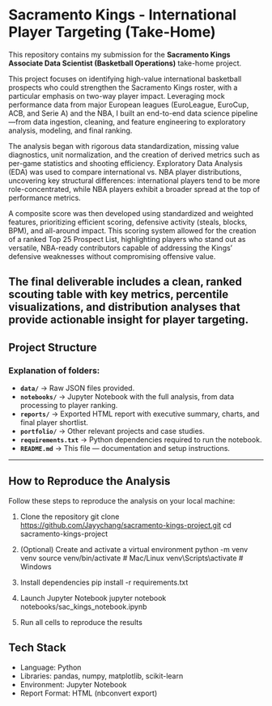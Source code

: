 # Sacramento Kings - International Player Targeting (Take-Home)

This repository contains my submission for the **Sacramento Kings Associate Data Scientist (Basketball Operations)** take-home project.  

This project focuses on identifying high-value international basketball prospects who could strengthen the Sacramento Kings roster, with a particular emphasis on two-way player impact. Leveraging mock performance data from major European leagues (EuroLeague, EuroCup, ACB, and Serie A) and the NBA, I built an end-to-end data science pipeline—from data ingestion, cleaning, and feature engineering to exploratory analysis, modeling, and final ranking.

The analysis began with rigorous data standardization, missing value diagnostics, unit normalization, and the creation of derived metrics such as per-game statistics and shooting efficiency. Exploratory Data Analysis (EDA) was used to compare international vs. NBA player distributions, uncovering key structural differences: international players tend to be more role-concentrated, while NBA players exhibit a broader spread at the top of performance metrics.

A composite score was then developed using standardized and weighted features, prioritizing efficient scoring, defensive activity (steals, blocks, BPM), and all-around impact. This scoring system allowed for the creation of a ranked Top 25 Prospect List, highlighting players who stand out as versatile, NBA-ready contributors capable of addressing the Kings’ defensive weaknesses without compromising offensive value.

The final deliverable includes a clean, ranked scouting table with key metrics, percentile visualizations, and distribution analyses that provide actionable insight for player targeting.
--

## Project Structure

### Explanation of folders:
- **`data/`** → Raw JSON files provided.  
- **`notebooks/`** → Jupyter Notebook with the full analysis, from data processing to player ranking.  
- **`reports/`** → Exported HTML report with executive summary, charts, and final player shortlist.  
- **`portfolio/`** → Other relevant projects and case studies.  
- **`requirements.txt`** → Python dependencies required to run the notebook.  
- **`README.md`** → This file — documentation and setup instructions.

---

## How to Reproduce the Analysis

Follow these steps to reproduce the analysis on your local machine:

1. Clone the repository
git clone https://github.com/Jayychang/sacramento-kings-project.git
cd sacramento-kings-project

2. (Optional) Create and activate a virtual environment
python -m venv venv
source venv/bin/activate   # Mac/Linux
venv\Scripts\activate      # Windows

3. Install dependencies
pip install -r requirements.txt

4. Launch Jupyter Notebook
jupyter notebook notebooks/sac_kings_notebook.ipynb

5. Run all cells to reproduce the results

## Tech Stack 
- Language: Python
- Libraries: pandas, numpy, matplotlib, scikit-learn
- Environment: Jupyter Notebook
- Report Format: HTML (nbconvert export)
